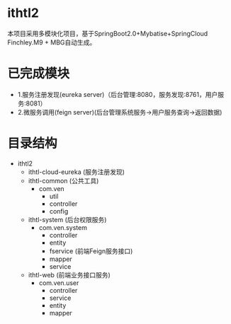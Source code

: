 # ithtl2
本项目采用多模块化项目，基于SpringBoot2.0+Mybatise+SpringCloud Finchley.M9 + MBG自动生成。

# 已完成模块
* 1.服务注册发现(eureka server)（后台管理:8080，服务发现:8761，用户服务:8081）
* 2.微服务调用(feign server)(后台管理系统服务->用户服务查询->返回数据)


# 目录结构
* ithtl2
  * ithtl-cloud-eureka   (服务注册发现)
  * ithtl-common         (公共工具)
     * com.ven
         * util
         * controller
         * config
  * ithtl-system         (后台权限服务)
     * com.ven.system
         * controller
         * entity
         * fservice       (前端Feign服务接口)
         * mapper
         * service
  * ithtl-web            (前端业务接口服务)
    * com.ven.user
        * controller
        * service
        * entity
        * mapper
    